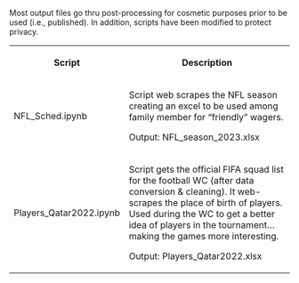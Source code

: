 <p>Most output files go thru post-processing for cosmetic
purposes prior to be used (i.e., published). In addition, scripts have been
modified to protect privacy.</p>


<table>
 <tr>
  <th>
  <p>Script</p>
  </th>
  
  <th>
  <p>Description</p>
  </th>
 </tr>
 
 <tr>
  <td>
  <p>NFL_Sched.ipynb</p>
  </td>
  
  <td>
  <p>Script web scrapes the NFL season creating an excel to be
  used among family member for “friendly” wagers.</p>
  <p>Output: NFL_season_2023.xlsx </p>
  </td>
 </tr>
<tr>
  <td>
  <p>Players_Qatar2022.ipynb</p>
  </td>
 
  <td>
  <p>Script gets the official FIFA squad list for the football WC
  (after data conversion &amp; cleaning). It web-scrapes
  the place of birth of players. Used during the WC to get a better idea of players
  in the tournament…making the games more interesting.</p>
  <p>Output: Players_Qatar2022.xlsx</p>
  </td>
 </tr>
 </table>

